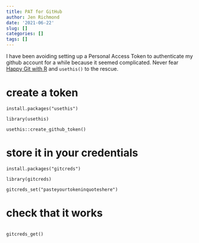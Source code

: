 ```yaml
---
title: PAT for GitHub
author: Jen Richmond
date: '2021-06-22'
slug: []
categories: []
tags: []
---
```



I have been avoiding setting up a Personal Access Token to authenticate my github account for a while because it seemed complicated. Never fear [Happy Git with R](https://happygitwithr.com/credential-caching.html) and `usethis()` to the rescue. 

# create a token

```
install.packages("usethis")

library(usethis)

usethis::create_github_token()

```

# store it in your credentials

```
install.packages("gitcreds")

library(gitcreds)

gitcreds_set("pasteyourtokeninquoteshere")

```

# check that it works

```

gitcreds_get()


```
